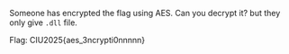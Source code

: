 Someone has encrypted the flag using AES. Can you decrypt it? but they only give `.dll` file.

Flag: CIU2025{aes_3ncrypti0nnnnn}